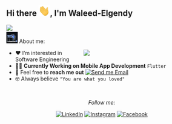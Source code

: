 <h2> Hi there  <picture><img src = "https://raw.githubusercontent.com/waleed-elgendy/waleed-elgendy/main/images/Hi.gif" width = 30px></picture>, I'm Waleed-Elgendy

</h2>

<img src="https://user-images.githubusercontent.com/73097560/115834477-dbab4500-a447-11eb-908a-139a6edaec5c.gif">

<div align="left">
 <picture><img src = "https://raw.githubusercontent.com/waleed-elgendy/waleed-elgendy/main/images/animation_500_kxa883sd.gif" width = 30px></picture> About me:

<picture> <img align="right" src="https://github.com/waleed-elgendy/images/blob/main/animation_500_kxa883sd.gif?raw=true" width = 300px></picture>

-  ❤ I’m interested in Software Engineering 
- :technologist: **Currently Working on Mobile App Development** `Flutter`
- :email: Feel free to **reach me out** [![Send me Email](https://img.shields.io/static/v1?label=email&amp;message=Gmail&amp;color=EA4335&amp;style=flat-square)](mailto:waleedelgendy3@gmail.com)
- :nerd_face: Always believe `"You are what you loved"`

<br>
</div>
<div align="center">
  
<i>Follow me:</i><br>

<a href="https://www.linkedin.com/in/waleed-elgendy-92536a207/" target="_blank"><img src="https://img.shields.io/badge/LinkedIn-%230077B5.svg?&style=flat-square&logo=linkedin&logoColor=white" alt="LinkedIn"></a>
<a href="https://www.instagram.com/w.elgendy.07/" target="_blank"><img src="https://img.shields.io/badge/Instagram-%23E4405F.svg?&style=flat-square&logo=instagram&logoColor=white" alt="Instagram"></a>
<a href="https://web.facebook.com/walid.elgendy.507" target="_blank"><img src="https://img.shields.io/badge/Facebook-%231877F2.svg?&style=flat-square&logo=facebook&logoColor=white" alt="Facebook"></a>
</div>




